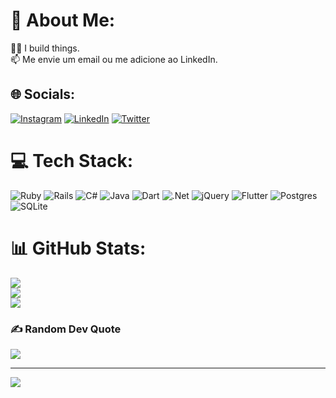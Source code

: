 # 💫 About Me:
👨‍💻️ I build things.<br>📫️ Me envie um email ou me adicione ao LinkedIn.


## 🌐 Socials:
[![Instagram](https://img.shields.io/badge/Instagram-%23E4405F.svg?logo=Instagram&logoColor=white)](https://instagram.com/r2marcos) [![LinkedIn](https://img.shields.io/badge/LinkedIn-%230077B5.svg?logo=linkedin&logoColor=white)](https://linkedin.com/in/r2marcos) [![Twitter](https://img.shields.io/badge/Twitter-%231DA1F2.svg?logo=Twitter&logoColor=white)](https://twitter.com/r2marcos) 

# 💻 Tech Stack:
![Ruby](https://img.shields.io/badge/ruby-%23CC342D.svg?style=for-the-badge&logo=ruby&logoColor=white) ![Rails](https://img.shields.io/badge/rails-%23CC0000.svg?style=for-the-badge&logo=ruby-on-rails&logoColor=white) ![C#](https://img.shields.io/badge/c%23-%23239120.svg?style=for-the-badge&logo=c-sharp&logoColor=white) ![Java](https://img.shields.io/badge/java-%23ED8B00.svg?style=for-the-badge&logo=java&logoColor=white) ![Dart](https://img.shields.io/badge/dart-%230175C2.svg?style=for-the-badge&logo=dart&logoColor=white) ![.Net](https://img.shields.io/badge/.NET-5C2D91?style=for-the-badge&logo=.net&logoColor=white) ![jQuery](https://img.shields.io/badge/jquery-%230769AD.svg?style=for-the-badge&logo=jquery&logoColor=white) ![Flutter](https://img.shields.io/badge/Flutter-%2302569B.svg?style=for-the-badge&logo=Flutter&logoColor=white) ![Postgres](https://img.shields.io/badge/postgres-%23316192.svg?style=for-the-badge&logo=postgresql&logoColor=white) ![SQLite](https://img.shields.io/badge/sqlite-%2307405e.svg?style=for-the-badge&logo=sqlite&logoColor=white)
# 📊 GitHub Stats:
![](https://github-readme-stats.vercel.app/api?username=r2marcos&theme=default&hide_border=false&include_all_commits=true&count_private=true)<br/>
![](https://github-readme-streak-stats.herokuapp.com/?user=r2marcos&theme=default&hide_border=false)<br/>
![](https://github-readme-stats.vercel.app/api/top-langs/?username=r2marcos&theme=default&hide_border=false&include_all_commits=true&count_private=true&layout=compact)

### ✍️ Random Dev Quote
![](https://quotes-github-readme.vercel.app/api?type=horizontal&theme=radical)

---
[![](https://visitcount.itsvg.in/api?id=r2marcos&icon=0&color=10)](https://visitcount.itsvg.in)

<!-- Proudly created with GPRM ( https://gprm.itsvg.in ) -->
